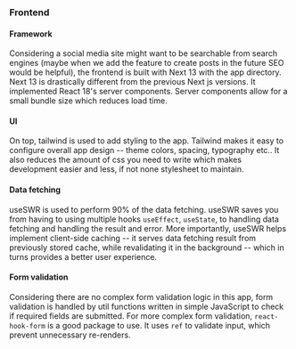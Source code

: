 
### Frontend

#### Framework

Considering a social media site might want to be searchable from search engines (maybe when we add the feature to create posts in the future SEO would be helpful), the frontend is built with Next 13 with the app directory. Next 13 is drastically different from the previous Next js versions. It implemented React 18's server components. Server components allow for a small bundle size which reduces load time. 

#### UI

On top, tailwind is used to add styling to the app. Tailwind makes it easy to configure overall app design -- theme colors, spacing, typography etc.. It also reduces the amount of css you need to write which makes development easier and less, if not none stylesheet to maintain.

#### Data fetching

useSWR is used to perform 90% of the data fetching. useSWR saves you from having to using multiple hooks `useEffect`, `useState`, to handling data fetching and handling the result and error. More importantly, useSWR helps implement client-side caching -- it serves data fetching result from previously stored cache, while revalidating it in the background -- which in turns provides a better user experience.

#### Form validation

Considering there are no complex form validation logic in this app, form validation is handled by util functions written in simple JavaScript to check if required fields are submitted. For more complex form validation, `react-hook-form` is a good package to use. It uses `ref` to validate input, which prevent unnecessary re-renders.
